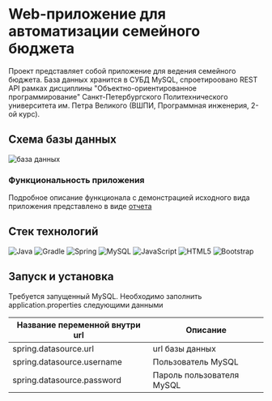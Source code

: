 # Web-приложение для автоматизации семейного бюджета

Проект представляет собой приложение для ведения семейного бюджета. База данных хранится в СУБД MySQL, спроетироовано
REST API рамках дисциплины "Объектно-ориентированное программирование"
Санкт-Петербургского Политехнического университета им. Петра Великого (ВШПИ, Программная инженерия, 2-ой курс).

## Схема базы данных
![база данных](https://github.com/Lysenko-Aleksandra/family-budget-automatization/assets/78423459/dcd5ec3d-d425-4d0b-9dfa-9e1ccad45599)

### Функциональность приложения

Подробное описание функционала с демонстрацией исходного вида приложения представлено в
виде [отчета](https://disk.yandex.ru/i/VPuQLllgM0SM3A)

## Стек технологий

![Java](https://img.shields.io/badge/java-%23ED8B00.svg?style=for-the-badge&logo=openjdk&logoColor=white)
![Gradle](https://img.shields.io/badge/Gradle-02303A.svg?style=for-the-badge&logo=Gradle&logoColor=white)
![Spring](https://img.shields.io/badge/spring-%236DB33F.svg?style=for-the-badge&logo=spring&logoColor=white)
![MySQL](https://img.shields.io/badge/mysql-%2300f.svg?style=for-the-badge&logo=mysql&logoColor=white)
![JavaScript](https://img.shields.io/badge/javascript-%23323330.svg?style=for-the-badge&logo=javascript&logoColor=%23F7DF1E)
![HTML5](https://img.shields.io/badge/html5-%23E34F26.svg?style=for-the-badge&logo=html5&logoColor=white)
![Bootstrap](https://img.shields.io/badge/bootstrap-%238511FA.svg?style=for-the-badge&logo=bootstrap&logoColor=white)

## Запуск и установка

Требуется запущенный MySQL.
Необходимо заполнить application.properties следующими данными

| Название переменной внутри url | Описание                  |
|--------------------------------|---------------------------|
| spring.datasource.url          | url базы данных           |
| spring.datasource.username     | Пользователь MySQL        |
| spring.datasource.password     | Пароль пользователя MySQL |
